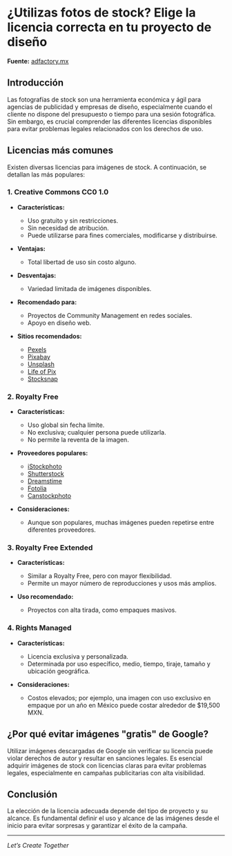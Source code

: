 # ¿Utilizas fotos de stock? Elige la licencia correcta en tu proyecto de diseño

**Fuente:** [adfactory.mx](https://www.adfactory.mx/articulos-de-marketing-y-publicidad/utilizas-fotos-de-stock-elige-la-licencia-correcta-en-tu-proyecto-de-diseno/)

## Introducción

Las fotografías de stock son una herramienta económica y ágil para agencias de publicidad y empresas de diseño, especialmente cuando el cliente no dispone del presupuesto o tiempo para una sesión fotográfica. Sin embargo, es crucial comprender las diferentes licencias disponibles para evitar problemas legales relacionados con los derechos de uso.

## Licencias más comunes

Existen diversas licencias para imágenes de stock. A continuación, se detallan las más populares:

### 1. Creative Commons CC0 1.0

- **Características:**
  - Uso gratuito y sin restricciones.
  - Sin necesidad de atribución.
  - Puede utilizarse para fines comerciales, modificarse y distribuirse.

- **Ventajas:**
  - Total libertad de uso sin costo alguno.

- **Desventajas:**
  - Variedad limitada de imágenes disponibles.

- **Recomendado para:**
  - Proyectos de Community Management en redes sociales.
  - Apoyo en diseño web.

- **Sitios recomendados:**
  - [Pexels](https://www.pexels.com/)
  - [Pixabay](https://pixabay.com/)
  - [Unsplash](https://unsplash.com/)
  - [Life of Pix](http://www.lifeofpix.com/)
  - [Stocksnap](https://stocksnap.io/)

### 2. Royalty Free

- **Características:**
  - Uso global sin fecha límite.
  - No exclusiva; cualquier persona puede utilizarla.
  - No permite la reventa de la imagen.

- **Proveedores populares:**
  - [iStockphoto](https://www.istockphoto.com/)
  - [Shutterstock](https://www.shutterstock.com/)
  - [Dreamstime](https://www.dreamstime.com/)
  - [Fotolia](https://www.fotolia.com/)
  - [Canstockphoto](https://www.canstockphoto.com/)

- **Consideraciones:**
  - Aunque son populares, muchas imágenes pueden repetirse entre diferentes proveedores.

### 3. Royalty Free Extended

- **Características:**
  - Similar a Royalty Free, pero con mayor flexibilidad.
  - Permite un mayor número de reproducciones y usos más amplios.

- **Uso recomendado:**
  - Proyectos con alta tirada, como empaques masivos.

### 4. Rights Managed

- **Características:**
  - Licencia exclusiva y personalizada.
  - Determinada por uso específico, medio, tiempo, tiraje, tamaño y ubicación geográfica.

- **Consideraciones:**
  - Costos elevados; por ejemplo, una imagen con uso exclusivo en empaque por un año en México puede costar alrededor de $19,500 MXN.

## ¿Por qué evitar imágenes "gratis" de Google?

Utilizar imágenes descargadas de Google sin verificar su licencia puede violar derechos de autor y resultar en sanciones legales. Es esencial adquirir imágenes de stock con licencias claras para evitar problemas legales, especialmente en campañas publicitarias con alta visibilidad.

## Conclusión

La elección de la licencia adecuada depende del tipo de proyecto y su alcance. Es fundamental definir el uso y alcance de las imágenes desde el inicio para evitar sorpresas y garantizar el éxito de la campaña.

---

*Let’s Create Together*
